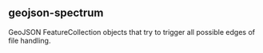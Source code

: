## geojson-spectrum

GeoJSON FeatureCollection objects that try to trigger all possible edges
of file handling.
